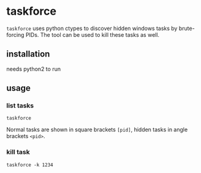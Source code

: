 # taskforce

`taskforce` uses python ctypes to discover hidden windows tasks by brute-forcing 
PIDs.
The tool can be used to kill these tasks as well.

## installation

needs python2 to run

## usage

### list tasks

    taskforce

Normal tasks are shown in square brackets `[pid]`, hidden tasks in angle brackets `<pid>`.

### kill task

    taskforce -k 1234
